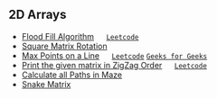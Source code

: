 ## 2D Arrays

- [Flood Fill Algorithm](./FloodFill.java) &emsp; [`Leetcode`](https://leetcode.com/problems/flood-fill/description/)
- [Square Matrix Rotation](./SquareMatrixRotation.java)
- [Max Points on a Line](./MaxPointsInLine.java) &emsp; [`Leetcode`](https://leetcode.com/problems/max-points-on-a-line/description/) [`Geeks for Geeks`](https://www.geeksforgeeks.org/count-maximum-points-on-same-line/)
- [Print the given matrix in ZigZag Order](./ZigZagMatrix.java) &emsp; [`Leetcode`](https://leetcode.com/problems/diagonal-traverse/description/)
- [Calculate all Paths in Maze](./MazeCountPaths.java)
- [Snake Matrix](./SnakeMatrix.java)